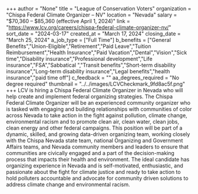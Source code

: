 +++
author = "None"
title = "League of Conservation Voters"
organization = "Chispa Federal Climate Organizer – NV"
location = "Nevada"
salary = "$70,360 – $85,360 (effective April 1, 2024)"
link = "https://www.lcv.org/careers/chispa-federal-climate-organizer-nv/"
sort_date = "2024-03-17"
created_at = "March 17, 2024"
closing_date = "March 25, 2024"
a_job_type = ["Full Time"]
b_benefits = ["General Benefits","Union-Eligible","Retirement","Paid Leave","Tuition Reimbursement","Health Insurance","Paid Vacation","Dental","Vision","Sick time","Disability insurance","Professional development","Life insurance","FSA","Sabbatical ","Transit benefits","Short-term disability insurance","Long-term disability insurance","Legal benefits","health insurance","paid time off"]
c_feedback = ""
aa_degrees_required = "No degree required"
thumbnail = "../../images/LCVCheckmark_9fd8ac5f.png"
+++
LCV is hiring a Chispa Federal Climate Organizer in Nevada who will help create and implement federal organizing strategies. The Chispa Federal Climate Organizer will be an experienced community organizer who is tasked with engaging and building relationships with communities of color across Nevada to take action in the fight against pollution, climate change, environmental racism and to promote clean air, clean water, clean jobs, clean energy and other federal campaigns. This position will be part of a dynamic, skilled, and growing data-driven organizing team, working closely with the Chispa Nevada state team, national Organizing and Government Affairs teams, and Nevada community members and leaders to ensure that communities are civically engaged and a part of the decision-making process that impacts their health and environment. The ideal candidate has organizing experience in Nevada and is self-motivated, enthusiastic, and passionate about the fight for climate justice and ready to take action to hold polluters accountable and advocate for community driven solutions to address climate change and environmental racism. 

